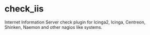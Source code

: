 # check_iis
Internet Information Server check plugin for Icinga2, Icinga, Centreon, Shinken, Naemon and other nagios like systems.
